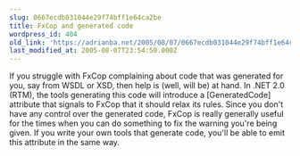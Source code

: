 ```yaml
---
slug: 0667ecdb031044e29f74bff1e64ca2be
title: FxCop and generated code
wordpress_id: 404
old_link: 'https://adrianba.net/2005/08/07/0667ecdb031044e29f74bff1e64ca2be/'
last_modified_at: 2005-08-07T23:54:50.000Z
---
```


If you struggle with FxCop complaining about code that was
generated for you, say from WSDL or XSD, then help is (well, will
be) at hand. In .NET 2.0 (RTM), the tools generating this code will
introduce a [GeneratedCode] attribute that signals to FxCop that it
should relax its rules. Since you don't have any control over the
generated code, FxCop is really generally useful for the times when
you can do something to fix the warning you're being given. If you
write your own tools that generate code, you'll be able to emit
this attribute in the same way.
